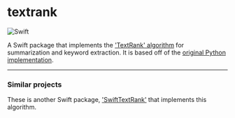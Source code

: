 # textrank

![Swift](https://img.shields.io/badge/Swift-Package-FA7343.svg?style=flat&logo=swift)

A Swift package that implements the ['TextRank' algorithm](https://web.eecs.umich.edu/~mihalcea/papers/mihalcea.emnlp04.pdf) for summarization and keyword extraction.
It is based off of the [original Python implementation](https://github.com/summanlp/textrank).

---

### Similar projects

These is another Swift package, ['SwiftTextRank'](https://github.com/goncharik/SwiftTextRank) that implements this algorithm.
